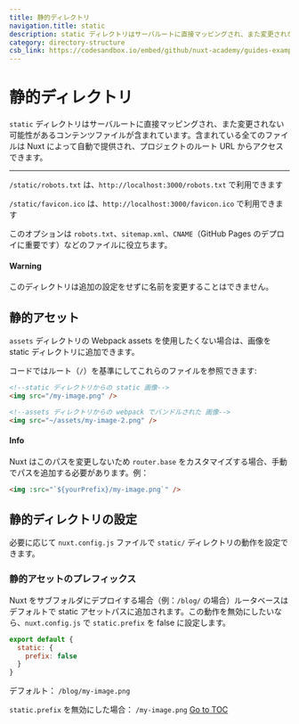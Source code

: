 ```yaml
---
title: 静的ディレクトリ
navigation.title: static
description: static ディレクトリはサーバルートに直接マッピングされ、また変更されない可能性があるコンテンツファイルが含まれています。含まれている全てのファイルは Nuxt によって自動で提供され、プロジェクトのルート URL からアクセスできます。
category: directory-structure
csb_link: https://codesandbox.io/embed/github/nuxt-academy/guides-examples/tree/master/04_directory_structure/13_static?fontsize=14&hidenavigation=1&theme=dark
---
```

# 静的ディレクトリ

`static` ディレクトリはサーバルートに直接マッピングされ、また変更されない可能性があるコンテンツファイルが含まれています。含まれている全てのファイルは Nuxt によって自動で提供され、プロジェクトのルート URL からアクセスできます。

---

`/static/robots.txt` は、`http://localhost:3000/robots.txt` で利用できます

`/static/favicon.ico` は、`http://localhost:3000/favicon.ico` で利用できます

このオプションは `robots.txt`、`sitemap.xml`、`CNAME`（GitHub Pages のデプロイに重要です）などのファイルに役立ちます。

#### Warning
このディレクトリは追加の設定をせずに名前を変更することはできません。


## 静的アセット

`assets` ディレクトリの Webpack assets を使用したくない場合は、画像を static ディレクトリに追加できます。

コードではルート（`/`）を基準にしてこれらのファイルを参照できます:

```html
<!--static ディレクトリからの static 画像-->
<img src="/my-image.png" />

<!--assets ディレクトリからの webpack でバンドルされた 画像-->
<img src="~/assets/my-image-2.png" />
```

#### Info
Nuxt はこのパスを変更しないため `router.base` をカスタマイズする場合、手動でパスを追加する必要があります。例：

```html
<img :src="`${yourPrefix}/my-image.png`" />
```


## 静的ディレクトリの設定

必要に応じて `nuxt.config.js` ファイルで `static/` ディレクトリの動作を設定できます。


### 静的アセットのプレフィックス

Nuxt をサブフォルダにデプロイする場合（例：`/blog/` の場合）ルータベースはデフォルトで static アセットパスに追加されます。この動作を無効にしたいなら、`nuxt.config.js` で `static.prefix` を false に設定します。

```js
export default {
  static: {
    prefix: false
  }
}
```

デフォルト： `/blog/my-image.png`

`static.prefix` を無効にした場合： `/my-image.png`
<span style='float: footnote;'><a href="../index.html#toc">Go to TOC</a></span>
